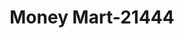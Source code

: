 ---
f_zip-code: 41143
f_state-code: KY
title: Money Mart-21444
f_phone: 606-474-2478
f_city-only: Grayson
f_address: 592 Cw Stevens Blvd Grayson
f_location-unique-id: '21444'
slug: money-mart-21444
updated-on: '2024-05-30T13:46:58.046Z'
created-on: '2024-05-30T13:36:59.803Z'
published-on: '2024-05-30T13:54:32.469Z'
f_city-state: cms/city/grayson-ky.md
f_company: cms/company/money-mart.md
f_state: cms/state/kentucky.md
layout: '[payday-loan].html'
tags: payday-loan
---